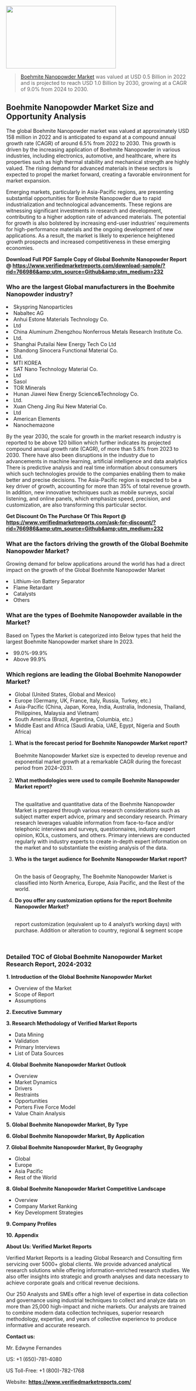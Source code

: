 
<img src="https://ffe5etoiles.com/wp-content/uploads/2024/12/MST1-300x171.png" alt="" width="300" height="171" class="alignnone size-medium wp-image-20088" /><blockquote><p><p><a href="https://www.verifiedmarketreports.com/download-sample/?rid=766986&utm_source=Github&utm_medium=232" target="_blank">Boehmite Nanopowder Market</a> was valued at USD 0.5 Billion in 2022 and is projected to reach USD 1.0 Billion by 2030, growing at a CAGR of 9.0% from 2024 to 2030.</p></blockquote><p><h2>Boehmite Nanopowder Market Size and Opportunity Analysis</h2><p>The global Boehmite Nanopowder market was valued at approximately USD 158 million in 2022 and is anticipated to expand at a compound annual growth rate (CAGR) of around 6.5% from 2022 to 2030. This growth is driven by the increasing application of Boehmite Nanopowder in various industries, including electronics, automotive, and healthcare, where its properties such as high thermal stability and mechanical strength are highly valued. The rising demand for advanced materials in these sectors is expected to propel the market forward, creating a favorable environment for market expansion.</p><p>Emerging markets, particularly in Asia-Pacific regions, are presenting substantial opportunities for Boehmite Nanopowder due to rapid industrialization and technological advancements. These regions are witnessing significant investments in research and development, contributing to a higher adoption rate of advanced materials. The potential for growth is also bolstered by increasing end-user industries’ requirements for high-performance materials and the ongoing development of new applications. As a result, the market is likely to experience heightened growth prospects and increased competitiveness in these emerging economies.</p></p><p class=""><strong>Download Full PDF Sample Copy of Global Boehmite Nanopowder Report @ <a href="https://www.verifiedmarketreports.com/download-sample/?rid=766986&amp;utm_source=Github&amp;utm_medium=232" target="_blank">https://www.verifiedmarketreports.com/download-sample/?rid=766986&amp;utm_source=Github&amp;utm_medium=232</a></strong></p><h3 id="" class="">Who are the largest Global manufacturers in the Boehmite Nanopowder industry?</h3><p><li>Skyspring Nanoparticles</li><li> Nabaltec AG</li><li> Anhui Estone Materials Technology Co.</li><li>Ltd</li><li> China Aluminum Zhengzhou Nonferrous Metals Research Institute Co.</li><li> Ltd.</li><li> Shanghai Putailai New Energy Tech Co Ltd</li><li> Shandong Sinocera Functional Material Co.</li><li>Ltd.</li><li> MTI KOREA</li><li> SAT Nano Technology Material Co.</li><li>Ltd</li><li> Sasol</li><li> TOR Minerals</li><li> Hunan Jiawei New Energy Science&Technology Co.</li><li> Ltd.</li><li> Xuan Cheng Jing Rui New Material Co.</li><li>Ltd</li><li> American Elements</li><li> Nanochemazone</li></p><div class=""><div class="" dir="" data-message-author-role="" data-message-id="" data-message-model-slug=""><div class=""><div class=""><div class=""><div class="" dir="" data-message-author-role="" data-message-id="" data-message-model-slug=""><div class=""><div class=""><p>By the year 2030, the scale for growth in the market research industry is reported to be above 120 billion which further indicates its projected compound annual growth rate (CAGR), of more than 5.8% from 2023 to 2030. There have also been disruptions in the industry due to advancements in machine learning, artificial intelligence and data analytics There is predictive analysis and real time information about consumers which such technologies provide to the companies enabling them to make better and precise decisions. The Asia-Pacific region is expected to be a key driver of growth, accounting for more than 35% of total revenue growth. In addition, new innovative techniques such as mobile surveys, social listening, and online panels, which emphasize speed, precision, and customization, are also transforming this particular sector.</p><p><strong>Get Discount On The Purchase Of This Report @&nbsp; <a href="https://www.verifiedmarketreports.com/ask-for-discount/?rid=766986&amp;utm_source=Github&amp;utm_medium=232" target="_blank">https://www.verifiedmarketreports.com/ask-for-discount/?rid=766986&amp;utm_source=Github&amp;utm_medium=232</a></strong></p></div></div></div></div></div></div></div></div><h3 id="" class="">What are the factors driving the growth of the Global Boehmite Nanopowder Market?</h3><p id="" class="">Growing demand for below applications around the world has had a direct impact on the growth of the Global Boehmite Nanopowder Market</p><p id="" class=""><li>Lithium-ion Battery Separator</li><li> Flame Retardant</li><li> Catalysts</li><li> Others</li></p><h3 id="" class="">What are the types of Boehmite Nanopowder available in the Market?</h3><p id="" class="">Based on Types the Market is categorized into Below types that held the largest Boehmite Nanopowder market share In 2023.</p><p id="" class=""><li>99.0%-99.9%</li><li> Above 99.9%</li></p><h3 id="" class="">Which regions are leading the Global Boehmite Nanopowder Market?</h3><ul><li>Global (United States, Global and Mexico)</li><li>Europe (Germany, UK, France, Italy, Russia, Turkey, etc.)</li><li>Asia-Pacific (China, Japan, Korea, India, Australia, Indonesia, Thailand, Philippines, Malaysia and Vietnam)</li><li>South America (Brazil, Argentina, Columbia, etc.)</li><li>Middle East and Africa (Saudi Arabia, UAE, Egypt, Nigeria and South Africa)</li></ul><p><ol><li><strong>What is the forecast period for Boehmite Nanopowder Market report?<br /></strong><br /><span data-sheets-root="1" data-sheets-value="{&quot;1&quot;:2,&quot;2&quot;:&quot;XXXX size is expected to develop revenue and exponential market growth at a remarkable CAGR during the forecast period from 2024&ndash;2030.&quot;}" data-sheets-userformat="{&quot;2&quot;:12674,&quot;4&quot;:{&quot;1&quot;:2,&quot;2&quot;:16776960},&quot;10&quot;:2,&quot;11&quot;:0,&quot;15&quot;:&quot;Arial&quot;,&quot;16&quot;:12}">Boehmite Nanopowder Market size is expected to develop revenue and exponential market growth at a remarkable CAGR during the forecast period from 2024&ndash;2031.</span><br /><br /></li><li><strong>What methodologies were used to compile Boehmite Nanopowder Market report?<br /><br /></strong><p>The qualitative and quantitative data of the&nbsp;Boehmite Nanopowder Market is prepared through various research considerations such as subject matter expert advice, primary and secondary research. Primary research leverages valuable information from face-to-face and/or telephonic interviews and surveys, questionnaires, industry expert opinion, KOLs, customers, and others. Primary interviews are conducted regularly with industry experts to create in-depth expert information on the market and to substantiate the existing analysis of the data.&nbsp;</p></li><li><strong>Who is the target audience for Boehmite Nanopowder Market report?<br /><br /></strong><p>On the basis of Geography, The&nbsp;Boehmite Nanopowder Market is classified into North America, Europe, Asia Pacific, and the Rest of the world.</p></li><li><strong>Do you offer any customization options for the report Boehmite Nanopowder Market?<br /><br /></strong><p>report customization (equivalent up to 4 analyst&rsquo;s working days) with purchase. Addition or alteration to country, regional &amp; segment scope</p><p>&nbsp;</p></li></ol></p><h3 id="" class="">Detailed TOC of Global Boehmite Nanopowder Market Research Report, 2024-2032</h3><p id="" class=""><strong>1. Introduction of the Global Boehmite Nanopowder Market</strong></p><ul><li>Overview of the Market</li><li>Scope of Report</li><li>Assumptions</li></ul><p id="" class=""><strong>2. Executive Summary</strong></p><p id="" class=""><strong>3. Research Methodology of&nbsp;Verified Market Reports</strong></p><ul><li>Data Mining</li><li>Validation</li><li>Primary Interviews</li><li>List of Data Sources</li></ul><p id="" class=""><strong>4. Global Boehmite Nanopowder Market Outlook</strong></p><ul><li>Overview</li><li>Market Dynamics</li><li>Drivers</li><li>Restraints</li><li>Opportunities</li><li>Porters Five Force Model</li><li>Value Chain Analysis</li></ul><p id="" class=""><strong>5. Global Boehmite Nanopowder Market, By&nbsp;Type</strong></p><p id="" class=""><strong>6. Global Boehmite Nanopowder Market, By Application</strong></p><p id="" class=""><strong>7. Global Boehmite Nanopowder Market, By Geography</strong></p><ul><li>Global</li><li>Europe</li><li>Asia Pacific</li><li>Rest of the World</li></ul><p id="" class=""><strong>8. Global Boehmite Nanopowder Market Competitive Landscape</strong></p><ul><li>Overview</li><li>Company Market Ranking</li><li>Key Development Strategies</li></ul><p id="" class=""><strong>9. Company Profiles</strong></p><p id="" class=""><strong>10. Appendix</strong></p><p id="" class=""><strong>About Us: Verified Market Reports</strong></p><p id="" class="">Verified Market Reports is a leading Global Research and Consulting firm servicing over 5000+ global clients. We provide advanced analytical research solutions while offering information-enriched research studies. We also offer insights into strategic and growth analyses and data necessary to achieve corporate goals and critical revenue decisions.</p><p id="" class="">Our 250 Analysts and SMEs offer a high level of expertise in data collection and governance using industrial techniques to collect and analyze data on more than 25,000 high-impact and niche markets. Our analysts are trained to combine modern data collection techniques, superior research methodology, expertise, and years of collective experience to produce informative and accurate research.</p><p id="" class=""><strong>Contact us:</strong></p><p id="" class="">Mr. Edwyne Fernandes</p><p id="" class="">US: +1 (650)-781-4080</p><p id="" class="">US Toll-Free: +1 (800)-782-1768</p><p id="" class="">Website: <a target="" data-test-app-aware-link=""><strong>https://www.verifiedmarketreports.com/</strong></a></p>

